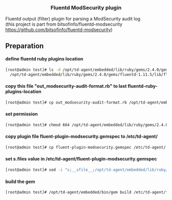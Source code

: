 <div align="center">
  <h3 align="center">Fluentd ModSecurity plugin</h3>
</div>

Fluentd output (filter) plugin for parsing a ModSecurity audit log<br>
(this project is part from  bitsofinfo/fluentd-modsecurity https://github.com/bitsofinfo/fluentd-modsecurity)
## Preparation
#### define fluentd ruby plugins location
  ```sh
 [root@admin test]# ls -d /opt/td-agent/embedded/lib/ruby/gems/2.4.0/gems/fluentd-*/lib/fluent/plugin/
    /opt/td-agent/embedded/lib/ruby/gems/2.4.0/gems/fluentd-1.11.5/lib/fluent/plugin/
   ```
#### copy this file "out_modsecurity-audit-format.rb" to last fluentd-ruby-plugins-location
  ```sh
 [root@admin test]# cp out_modsecurity-audit-format.rb /opt/td-agent/embedded/lib/ruby/gems/2.4.0/gems/fluentd-1.11.5/lib/fluent/plugin/
   ```
#### set permission
  ```sh
 [root@admin test]# chmod 664 /opt/td-agent/embedded/lib/ruby/gems/2.4.0/gems/fluentd-1.11.5/lib/out_modsecurity-audit-format.rb
   ```
#### copy plugin file fluent-plugin-modsecurity.gemspec to /etc/td-agent/
  ```sh
 [root@admin test]# cp fluent-plugin-modsecurity.gemspec /etc/td-agent/
   ```
#### set s.files value in /etc/td-agent/fluent-plugin-modsecurity.gemspec
  ```sh
 [root@admin test]# sed -i "s;__sfile__;/opt/td-agent/embedded/lib/ruby/gems/2.4.0/gems/fluentd-1.11.5/lib/out_modsecurity-audit-format.rb;g" /etc/td-agent/fluent-plugin-modsecurity.gemspec
   ```
 #### build the gem
  ```sh
 [root@admin test]# /opt/td-agent/embedded/bin/gem build /etc/td-agent/fluent-plugin-modsecurity.gemspec
   ```
